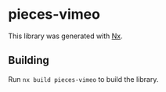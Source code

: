 # pieces-vimeo

This library was generated with [Nx](https://nx.dev).

## Building

Run `nx build pieces-vimeo` to build the library.
